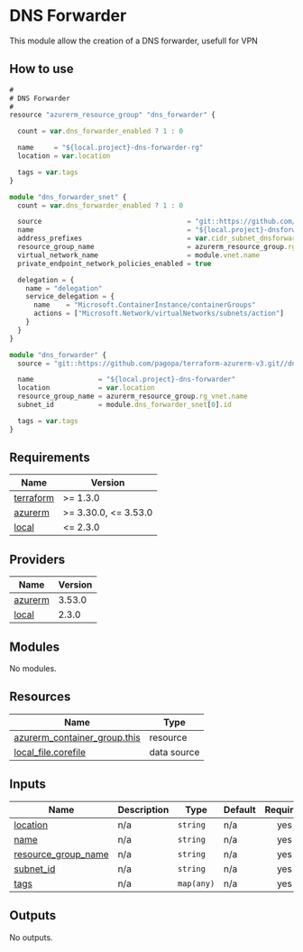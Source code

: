 # DNS Forwarder

This module allow the creation of a DNS forwarder, usefull for VPN

## How to use

```ts
#
# DNS Forwarder
#
resource "azurerm_resource_group" "dns_forwarder" {

  count = var.dns_forwarder_enabled ? 1 : 0

  name     = "${local.project}-dns-forwarder-rg"
  location = var.location

  tags = var.tags
}

module "dns_forwarder_snet" {
  count = var.dns_forwarder_enabled ? 1 : 0

  source                                    = "git::https://github.com/pagopa/terraform-azurerm-v3.git//subnet?ref=v3.15.0"
  name                                      = "${local.project}-dnsforwarder-snet"
  address_prefixes                          = var.cidr_subnet_dnsforwarder
  resource_group_name                       = azurerm_resource_group.rg_vnet.name
  virtual_network_name                      = module.vnet.name
  private_endpoint_network_policies_enabled = true

  delegation = {
    name = "delegation"
    service_delegation = {
      name    = "Microsoft.ContainerInstance/containerGroups"
      actions = ["Microsoft.Network/virtualNetworks/subnets/action"]
    }
  }
}

module "dns_forwarder" {
  source = "git::https://github.com/pagopa/terraform-azurerm-v3.git//dns_forwarder?ref=v3.15.0"

  name                = "${local.project}-dns-forwarder"
  location            = var.location
  resource_group_name = azurerm_resource_group.rg_vnet.name
  subnet_id           = module.dns_forwarder_snet[0].id

  tags = var.tags
}
```

<!-- markdownlint-disable -->
<!-- BEGINNING OF PRE-COMMIT-TERRAFORM DOCS HOOK -->
## Requirements

| Name | Version |
|------|---------|
| <a name="requirement_terraform"></a> [terraform](#requirement\_terraform) | >= 1.3.0 |
| <a name="requirement_azurerm"></a> [azurerm](#requirement\_azurerm) | >= 3.30.0, <= 3.53.0 |
| <a name="requirement_local"></a> [local](#requirement\_local) | <= 2.3.0 |

## Providers

| Name | Version |
|------|---------|
| <a name="provider_azurerm"></a> [azurerm](#provider\_azurerm) | 3.53.0 |
| <a name="provider_local"></a> [local](#provider\_local) | 2.3.0 |

## Modules

No modules.

## Resources

| Name | Type |
|------|------|
| [azurerm_container_group.this](https://registry.terraform.io/providers/hashicorp/azurerm/latest/docs/resources/container_group) | resource |
| [local_file.corefile](https://registry.terraform.io/providers/hashicorp/local/latest/docs/data-sources/file) | data source |

## Inputs

| Name | Description | Type | Default | Required |
|------|-------------|------|---------|:--------:|
| <a name="input_location"></a> [location](#input\_location) | n/a | `string` | n/a | yes |
| <a name="input_name"></a> [name](#input\_name) | n/a | `string` | n/a | yes |
| <a name="input_resource_group_name"></a> [resource\_group\_name](#input\_resource\_group\_name) | n/a | `string` | n/a | yes |
| <a name="input_subnet_id"></a> [subnet\_id](#input\_subnet\_id) | n/a | `string` | n/a | yes |
| <a name="input_tags"></a> [tags](#input\_tags) | n/a | `map(any)` | n/a | yes |

## Outputs

No outputs.
<!-- END OF PRE-COMMIT-TERRAFORM DOCS HOOK -->
